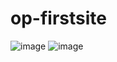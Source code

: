 # op-firstsite

![image](https://github.com/musairul/op-firstsite/assets/161339493/df7094bb-7a8a-4937-9a30-f7ab9e706c48)
![image](https://github.com/musairul/op-firstsite/assets/161339493/df7094bb-7a8a-4937-9a30-f7ab9e706c48)

